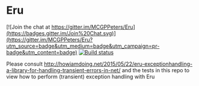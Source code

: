 # Eru

[![Join the chat at https://gitter.im/MCGPPeters/Eru](https://badges.gitter.im/Join%20Chat.svg)](https://gitter.im/MCGPPeters/Eru?utm_source=badge&utm_medium=badge&utm_campaign=pr-badge&utm_content=badge)
[![Build status](https://ci.appveyor.com/api/projects/status/522cybaamn5370r1?svg=true)](https://ci.appveyor.com/project/MCGPPeters/eru)

Please consult http://howiamdoing.net/2015/05/22/eru-exceptionhandling-a-library-for-handling-transient-errors-in-net/  and the tests in this repo to view how to perform (transient) exception handling with Eru

